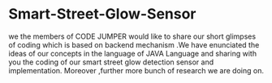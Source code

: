 # Smart-Street-Glow-Sensor
we the members of CODE JUMPER would like to share our short glimpses of coding which is based on backend mechanism .We have  enunciated the ideas of our concepts  in the language of JAVA Language and sharing with you the coding of our smart street glow detection sensor and implementation. Moreover ,further more bunch of research we are doing on. 
